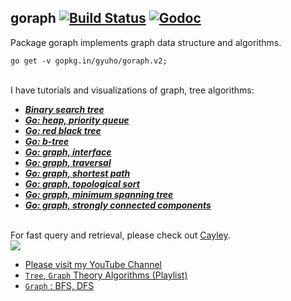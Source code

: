 ## goraph [![Build Status](https://img.shields.io/travis/gyuho/goraph.svg?style=flat-square)](https://travis-ci.org/gyuho/goraph) [![Godoc](http://img.shields.io/badge/go-documentation-blue.svg?style=flat-square)](https://godoc.org/github.com/gyuho/goraph)

Package goraph implements graph data structure and algorithms.

```
go get -v gopkg.in/gyuho/goraph.v2;
```

<br>
I have tutorials and visualizations of graph, tree algorithms:

- [**_Binary search tree_**](https://github.com/gyuho/learn/tree/master/doc/binary_search_tree)
- [**_Go: heap, priority queue_**](https://github.com/gyuho/learn/tree/master/doc/go_heap_priority_queue)
- [**_Go: red black tree_**](https://github.com/gyuho/learn/tree/master/doc/go_red_black_tree)
- [**_Go: b-tree_**](https://github.com/gyuho/learn/tree/master/doc/go_b_tree)
- [**_Go: graph, interface_**](https://github.com/gyuho/learn/tree/master/doc/go_graph_interface)
- [**_Go: graph, traversal_**](https://github.com/gyuho/learn/tree/master/doc/go_graph_traversal)
- [**_Go: graph, shortest path_**](https://github.com/gyuho/learn/tree/master/doc/go_graph_shortest_path)
- [**_Go: graph, topological sort_**](https://github.com/gyuho/learn/tree/master/doc/go_graph_topological_sort)
- [**_Go: graph, minimum spanning tree_**](https://github.com/gyuho/learn/tree/master/doc/go_graph_minimum_spanning_tree)
- [**_Go: graph, strongly connected components_**](https://github.com/gyuho/learn/tree/master/doc/go_graph_strongly_connected_components)

<br>
For fast query and retrieval, please check out  <a href="http://google-opensource.blogspot.co.uk/2014/06/cayley-graphs-in-go.html" target="_blank">Cayley</a>.


<br>
<a href="http://www.youtube.com/watch?v=ImMnYq2zP4Y" target="_blank"><img src="http://img.youtube.com/vi/ImMnYq2zP4Y/0.jpg"></a>

- <a href="https://www.youtube.com/channel/UCWzSgIp_DYRQnEsJuH32Fww" target="_blank">Please visit my YouTube Channel</a>
- <a href="https://www.youtube.com/watch?v=NdfIfxTsVDo&list=PLT6aABhFfinvsSn1H195JLuHaXNS6UVhf" target="_blank">`Tree`, `Graph` Theory Algorithms (Playlist)</a>
- <a href="https://www.youtube.com/watch?v=ImMnYq2zP4Y&list=PLT6aABhFfinvsSn1H195JLuHaXNS6UVhf&index=4" target="_blank">`Graph` : BFS, DFS</a>
